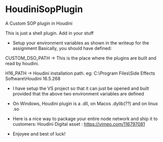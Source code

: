 # HoudiniSopPlugin

A Custom SOP plugin in Houdini

This is just a shell plugin. Add in your stuff

* Setup your environment variables as shown in the writeup for the assignment
Basically, you should have defined:

CUSTOM_DSO_PATH -> This is the place where the plugins are built and read by houdini.

H16_PATH -> Houdini installation path. eg: C:\Program Files\Side Effects Software\Houdini 16.5.268

* I have setup the VS project so that it can just be opened and built provided that the above two environment variables are defined

* On Windows, Houdini plugin is a .dll, on Macos .dylib(??) and on linux .so

* Here is a nice way to package your entire node network and ship it to customers:
Houdini Digital asset : https://vimeo.com/116797081

* Enjoyee and best of luck!


